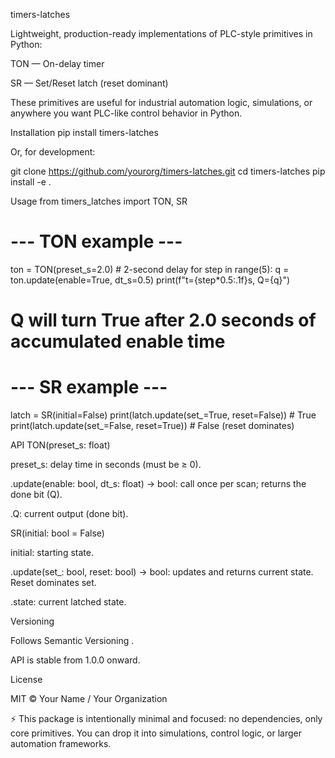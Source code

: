 timers-latches

Lightweight, production-ready implementations of PLC-style primitives in Python:

TON — On-delay timer

SR — Set/Reset latch (reset dominant)

These primitives are useful for industrial automation logic, simulations, or anywhere you want PLC-like control behavior in Python.

Installation
pip install timers-latches


Or, for development:

git clone https://github.com/yourorg/timers-latches.git
cd timers-latches
pip install -e .

Usage
from timers_latches import TON, SR

# --- TON example ---
ton = TON(preset_s=2.0)   # 2-second delay
for step in range(5):
    q = ton.update(enable=True, dt_s=0.5)
    print(f"t={step*0.5:.1f}s, Q={q}")
# Q will turn True after 2.0 seconds of accumulated enable time

# --- SR example ---
latch = SR(initial=False)
print(latch.update(set_=True, reset=False))   # True
print(latch.update(set_=False, reset=True))   # False (reset dominates)

API
TON(preset_s: float)

preset_s: delay time in seconds (must be ≥ 0).

.update(enable: bool, dt_s: float) -> bool: call once per scan; returns the done bit (Q).

.Q: current output (done bit).

SR(initial: bool = False)

initial: starting state.

.update(set_: bool, reset: bool) -> bool: updates and returns current state. Reset dominates set.

.state: current latched state.

Versioning

Follows Semantic Versioning
.

API is stable from 1.0.0 onward.

License

MIT © Your Name / Your Organization

⚡️ This package is intentionally minimal and focused: no dependencies, only core primitives. You can drop it into simulations, control logic, or larger automation frameworks.